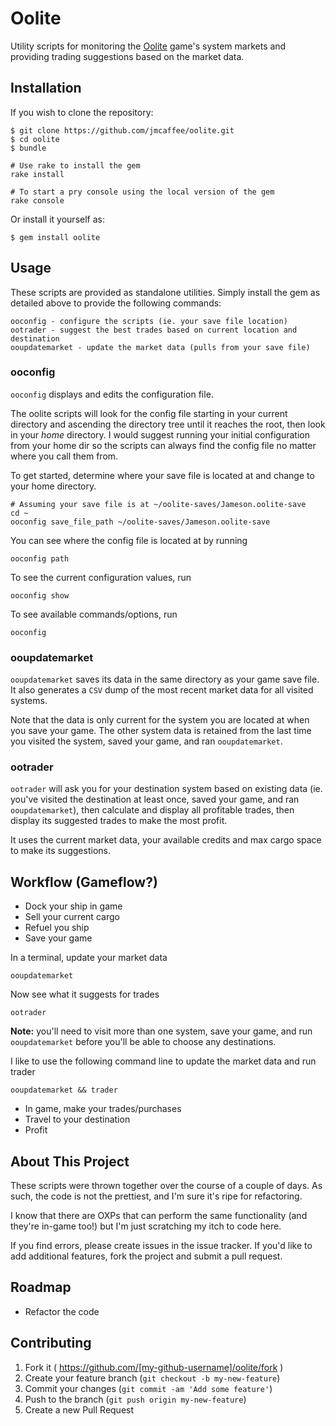 # Oolite

Utility scripts for monitoring the [Oolite](http://www.oolite.org/) game's system markets and
providing trading suggestions based on the market data.

## Installation

If you wish to clone the repository:

    $ git clone https://github.com/jmcaffee/oolite.git
    $ cd oolite
    $ bundle

    # Use rake to install the gem
    rake install

    # To start a pry console using the local version of the gem
    rake console

Or install it yourself as:

    $ gem install oolite

## Usage

These scripts are provided as standalone utilities. Simply install
the gem as detailed above to provide the following commands:

    ooconfig - configure the scripts (ie. your save file location)
    ootrader - suggest the best trades based on current location and destination
    ooupdatemarket - update the market data (pulls from your save file)

### ooconfig

`ooconfig` displays and edits the configuration file.

The oolite scripts will look for the config file starting in your current directory
and ascending the directory tree until it reaches the root, then look in your _home_
directory. I would suggest running your initial configuration from your home dir
so the scripts can always find the config file no matter where you call them from.

To get started, determine where your save file is located at and change to your
home directory.

    # Assuming your save file is at ~/oolite-saves/Jameson.oolite-save
    cd ~
    ooconfig save_file_path ~/oolite-saves/Jameson.oolite-save

You can see where the config file is located at by running

    ooconfig path

To see the current configuration values, run

    ooconfig show

To see available commands/options, run

    ooconfig

### ooupdatemarket

`ooupdatemarket` saves its data in the same directory as your game save file.
It also generates a `CSV` dump of the most recent market data for all visited
systems.

Note that the data is only current for the system you are located at when you
save your game. The other system data is retained from the last time you visited
the system, saved your game, and ran `ooupdatemarket`.

### ootrader

`ootrader` will ask you for your destination system based on existing data
(ie. you've visited the destination at least once, saved your game, and ran
`ooupdatemarket`), then calculate and display all profitable trades, then
display its suggested trades to make the most profit.

It uses the current market data, your available credits and max cargo space
to make its suggestions.

## Workflow (Gameflow?)

* Dock your ship in game
* Sell your current cargo
* Refuel you ship
* Save your game

In a terminal, update your market data

    ooupdatemarket

Now see what it suggests for trades

    ootrader

**Note:** you'll need to visit more than one system, save your game,
and run `ooupdatemarket` before you'll be able to choose any destinations.

I like to use the following command line to update the market data and
run trader

    ooupdatemarket && trader

* In game, make your trades/purchases
* Travel to your destination
* Profit

## About This Project

These scripts were thrown together over the course of a couple of days.
As such, the code is not the prettiest, and I'm sure it's ripe for
refactoring.

I know that there are OXPs that can perform the same functionality (and
they're in-game too!) but I'm just scratching my itch to code here.

If you find errors, please create issues in the issue tracker. If you'd like
to add additional features, fork the project and submit a pull request.

## Roadmap

* Refactor the code

## Contributing

1. Fork it ( https://github.com/[my-github-username]/oolite/fork )
2. Create your feature branch (`git checkout -b my-new-feature`)
3. Commit your changes (`git commit -am 'Add some feature'`)
4. Push to the branch (`git push origin my-new-feature`)
5. Create a new Pull Request
